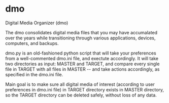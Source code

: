 # dmo
Digital Media Organizer (dmo)

The dmo consolidates digital media files that you may have accumalated over the years while transitioning through various applications, devices, computers, and backups.

dmo.py is an old-fashioned python script that will take your preferences from a well-commented dmo.ini file, and exectute accordingly.  It will take two directories as input:  MASTER and TARGET, and compare every single file in TARGET with all files in MASTER -- and take actions accordingly, as specified in the dmo.ini file.

Main goal is to make sure all digital media of interest (according to user preferences in dmo.ini file) in TARGET directory exists in MASTER directory, so the TARGET directory can be deleted safely, without loss of any data.
